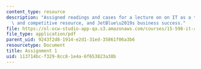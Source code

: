 ```yaml
---
content_type: resource
description: "Assigned readings and cases for a lecture on on IT as a transformative\
  \ and competitive resource, and JetBlue\u2019s business success."
file: https://ol-ocw-studio-app-qa.s3.amazonaws.com/courses/15-598-it-and-business-transformation-spring-2003/113714bcf3298cc81e4a6f653823a38b_assignment1.pdf
file_type: application/pdf
parent_uid: 9243f2d8-1914-e2d1-31ed-35861f06a3b6
resourcetype: Document
title: Assignment 1
uid: 113714bc-f329-8cc8-1e4a-6f653823a38b
---
```

